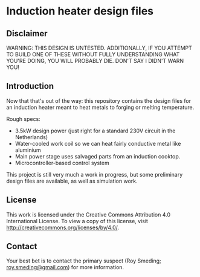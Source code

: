 # Induction heater design files

## Disclaimer
WARNING: THIS DESIGN IS UNTESTED. ADDITIONALLY, IF YOU ATTEMPT TO BUILD ONE
OF THESE WITHOUT FULLY UNDERSTANDING WHAT YOU'RE DOING, YOU WILL PROBABLY DIE.
DON'T SAY I DIDN'T WARN YOU!

## Introduction
Now that that's out of the way: this repository contains the design files for
an induction heater meant to heat metals to forging or melting temperature.

Rough specs:

- 3.5kW design power (just right for a standard 230V circuit in the Netherlands)
- Water-cooled work coil so we can heat fairly conductive metal like aluminium
- Main power stage uses salvaged parts from an induction cooktop.
- Microcontroller-based control system

This project is still very much a work in progress, but some preliminary design
files are available, as well as simulation work.

## License
This work is licensed under the Creative Commons Attribution 4.0 International
License. To view a copy of this license, visit http://creativecommons.org/licenses/by/4.0/.

## Contact
Your best bet is to contact the primary suspect (Roy Smeding; roy.smeding@gmail.com)
for more information.
